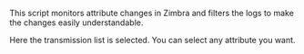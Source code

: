 This script monitors attribute changes in Zimbra and filters the logs to make the changes easily understandable.

Here the transmission list is selected. You can select any attribute you want.
